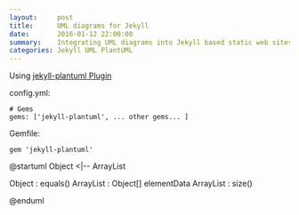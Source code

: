 ```yaml
---
layout:     post
title:      UML diagrams for Jekyll
date:       2016-01-12 22:00:00
summary:    Integrating UML diagrams into Jekyll based static web sites
categories: Jekyll UML PlantUML
---
```


Using [jekyll-plantuml Plugin](https://github.com/yegor256/jekyll-plantuml)

config.yml: 
```
# Gems
gems: ['jekyll-plantuml', ... other gems... ]
```

Gemfile:
```
gem 'jekyll-plantuml'
```


@startuml
Object <|-- ArrayList

Object : equals()
ArrayList : Object[] elementData
ArrayList : size()

@enduml
